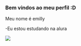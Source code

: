 ### Bem vindos ao meu perfil :D

Meu nome é emilly

-Eu estou estudando na alura

![](https://tenor.com/pt-BR/view/blushing-anime-girl-anime-blushing-nervous-anime-shy-anime-gif-6542489949208528100)
